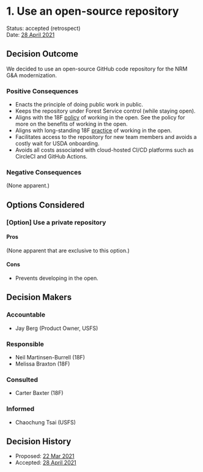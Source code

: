 # 1. Use an open-source repository

Status: accepted (retrospect) \
Date: [28 April 2021](https://github.com/USDAForestService/NRM-Grants-Agreements/issues/141#event-4657973222)

## Decision Outcome

We decided to use an open-source GitHub code repository for the NRM G&A modernization.

### Positive Consequences

- Enacts the principle of doing public work in public.
- Keeps the repository under Forest Service control (while staying open).
- Aligns with the 18F [policy](https://github.com/18F/open-source-policy/blob/master/policy.md) of working in the open. See the policy for more on the benefits of working in the open.
- Aligns with long-standing 18F [practice](https://18f.gsa.gov/tags/open-source/) of working in the open.
- Facilitates access to the repository for new team members and avoids a costly wait for USDA onboarding.
- Avoids all costs associated with cloud-hosted CI/CD platforms such as CircleCI and GitHub Actions.

### Negative Consequences
(None apparent.)


## Options Considered

### [Option] Use a private repository

#### Pros
(None apparent that are exclusive to this option.)

#### Cons
- Prevents developing in the open.


## Decision Makers

### Accountable
- Jay Berg (Product Owner, USFS)

### Responsible
- Neil Martinsen-Burrell (18F)
- Melissa Braxton (18F)

### Consulted
- Carter Baxter (18F)

### Informed
- Chaochung Tsai (USFS)


## Decision History

- Proposed: [22 Mar 2021](https://github.com/USDAForestService/NRM-Grants-Agreements/issues/141#issue-837963581)
- Accepted: [28 April 2021](https://github.com/USDAForestService/NRM-Grants-Agreements/issues/141#event-4657973222)
